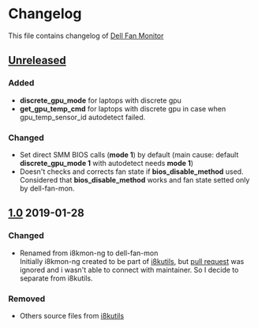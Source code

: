 # Changelog 
This file contains changelog of [Dell Fan Monitor](https://github.com/ru-ace/dell-fan-mon/)
## [Unreleased]
### Added
- **discrete_gpu_mode** for laptops with discrete gpu
- **get_gpu_temp_cmd** for laptops with discrete gpu in case when gpu_temp_sensor_id autodetect failed.
### Changed
- Set direct SMM BIOS calls (**mode 1**) by default (main cause: default **discrete_gpu_mode 1** with autodetect needs **mode 1**)
- Doesn't checks and corrects fan state if **bios_disable_method** used. Considered that **bios_disable_method** works and fan state setted only by dell-fan-mon. 
<!--## [Unreleased]

### Added
### Changed
### Fixed
### Removed
-->

## [1.0] 2019-01-28
### Changed
- Renamed from i8kmon-ng to dell-fan-mon<br>
  Initially i8kmon-ng created to be part of [i8kutils](https://github.com/vitorafsr/i8kutils), but [pull request](https://github.com/vitorafsr/i8kutils/pull/18) was ignored and i wasn't able to connect with maintainer. So I decide to separate from i8kutils.
### Removed
- Others source files from [i8kutils](https://github.com/vitorafsr/i8kutils)  

[Unreleased]: https://github.com/ru-ace/dell-fan-mon/compare/v1.0...HEAD
[1.0]: https://github.com/ru-ace/dell-fan-mon/compare/v0.0...v1.0
